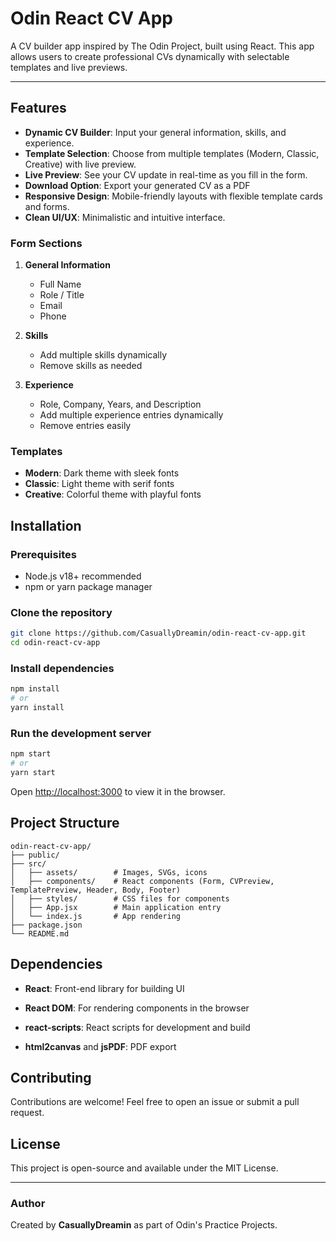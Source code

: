 # Odin React CV App

A CV builder app inspired by The Odin Project, built using React. This app allows users to create professional CVs dynamically with selectable templates and live previews.

---

## Features

* **Dynamic CV Builder**: Input your general information, skills, and experience.
* **Template Selection**: Choose from multiple templates (Modern, Classic, Creative) with live preview.
* **Live Preview**: See your CV update in real-time as you fill in the form.
* **Download Option**: Export your generated CV as a PDF
* **Responsive Design**: Mobile-friendly layouts with flexible template cards and forms.
* **Clean UI/UX**: Minimalistic and intuitive interface.

### Form Sections

1. **General Information**

   * Full Name
   * Role / Title
   * Email
   * Phone

2. **Skills**

   * Add multiple skills dynamically
   * Remove skills as needed

3. **Experience**

   * Role, Company, Years, and Description
   * Add multiple experience entries dynamically
   * Remove entries easily

### Templates

* **Modern**: Dark theme with sleek fonts
* **Classic**: Light theme with serif fonts
* **Creative**: Colorful theme with playful fonts

## Installation

### Prerequisites

* Node.js v18+ recommended
* npm or yarn package manager

### Clone the repository

```bash
git clone https://github.com/CasuallyDreamin/odin-react-cv-app.git
cd odin-react-cv-app
```

### Install dependencies

```bash
npm install
# or
yarn install
```

### Run the development server

```bash
npm start
# or
yarn start
```

Open [http://localhost:3000](http://localhost:3000) to view it in the browser.

## Project Structure

```
odin-react-cv-app/
├── public/
├── src/
│   ├── assets/        # Images, SVGs, icons
│   ├── components/    # React components (Form, CVPreview, TemplatePreview, Header, Body, Footer)
│   ├── styles/        # CSS files for components
│   ├── App.jsx        # Main application entry
│   └── index.js       # App rendering
├── package.json
└── README.md
```

## Dependencies

* **React**: Front-end library for building UI
* **React DOM**: For rendering components in the browser
* **react-scripts**: React scripts for development and build

* **html2canvas** and **jsPDF**: PDF export

## Contributing

Contributions are welcome! Feel free to open an issue or submit a pull request.

## License

This project is open-source and available under the MIT License.

---

### Author

Created by **CasuallyDreamin** as part of Odin's Practice Projects.
